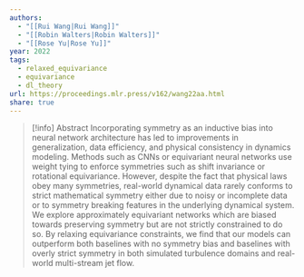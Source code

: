 ```yaml
---
authors:
  - "[[Rui Wang|Rui Wang]]"
  - "[[Robin Walters|Robin Walters]]"
  - "[[Rose Yu|Rose Yu]]"
year: 2022
tags:
  - relaxed_equivariance
  - equivariance
  - dl_theory
url: https://proceedings.mlr.press/v162/wang22aa.html
share: true
---
```

> [!info] Abstract
> Incorporating symmetry as an inductive bias into neural network architecture has led to improvements in generalization, data efficiency, and physical consistency in dynamics modeling. Methods such as CNNs or equivariant neural networks use weight tying to enforce symmetries such as shift invariance or rotational equivariance. However, despite the fact that physical laws obey many symmetries, real-world dynamical data rarely conforms to strict mathematical symmetry either due to noisy or incomplete data or to symmetry breaking features in the underlying dynamical system. We explore approximately equivariant networks which are biased towards preserving symmetry but are not strictly constrained to do so. By relaxing equivariance constraints, we find that our models can outperform both baselines with no symmetry bias and baselines with overly strict symmetry in both simulated turbulence domains and real-world multi-stream jet flow.

